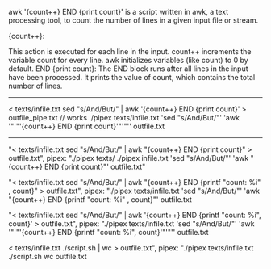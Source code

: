 awk '{count++} END {print count}'
is a script written in awk, a text processing tool, to count the number of lines in a given input file or stream.

{count++}:

This action is executed for each line in the input.
count++ increments the variable count for every line.
awk initializes variables (like count) to 0 by default.
END {print count}:
The END block runs after all lines in the input have been processed.
It prints the value of count, which contains the total number of lines.


----------------------------------------------------------------------------------------
< texts/infile.txt sed "s/And/But/" | awk '{count++} END {print count}' > outfile_pipe.txt // works
./pipex texts/infile.txt 'sed "s/And/But/"' 'awk '"'"'{count++} END {print count}'"'"'' outfile.txt


-----------------------------------------------------------------------------


"< texts/infile.txt sed "s/And/But/" | awk "{count++} END {print count}" > outfile.txt", pipex: "./pipex texts/
./pipex infile.txt 'sed "s/And/But/"' 'awk "{count++} END {print count}"' outfile.txt"


"< texts/infile.txt sed "s/And/But/" | awk "{count++} END {printf \"count: %i\" , count}" > outfile.txt", pipex: "./pipex texts/infile.txt 'sed "s/And/But/"' 'awk "{count++} END {printf \"count: %i\" , count}"' outfile.txt


 "< texts/infile.txt sed "s/And/But/" | awk '{count++} END {printf "count: %i", count}' > outfile.txt", pipex: "./pipex texts/infile.txt 'sed "s/And/But/"' 'awk '"'"'{count++} END {printf "count: %i", count}'"'"'' outfile.txt


 < texts/infile.txt ./script.sh | wc > outfile.txt", pipex: "./pipex texts/infile.txt ./script.sh wc outfile.txt

